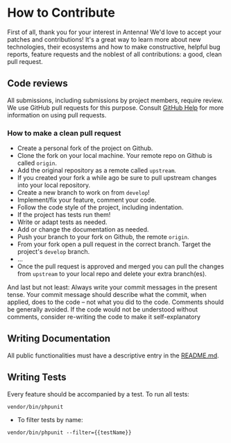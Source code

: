 # How to Contribute

First of all, thank you for your interest in Antenna!
We'd love to accept your patches and contributions! 
It's a great way to learn more about new technologies, their ecosystems and how to make constructive, helpful bug reports, feature requests and the noblest of all contributions: a good, clean pull request.

## Code reviews

All submissions, including submissions by project members, require review. We
use GitHub pull requests for this purpose. Consult
[GitHub Help](https://help.github.com/articles/about-pull-requests/) for more
information on using pull requests.


### How to make a clean pull request

- Create a personal fork of the project on Github.
- Clone the fork on your local machine. Your remote repo on Github is called `origin`.
- Add the original repository as a remote called `upstream`.
- If you created your fork a while ago be sure to pull upstream changes into your local repository.
- Create a new branch to work on from `develop`!
- Implement/fix your feature, comment your code.
- Follow the code style of the project, including indentation.
- If the project has tests run them!
- Write or adapt tests as needed.
- Add or change the documentation as needed.
- Push your branch to your fork on Github, the remote `origin`.
- From your fork open a pull request in the correct branch. Target the project's `develop` branch.
- ...
- Once the pull request is approved and merged you can pull the changes from `upstream` to your local repo and delete
your extra branch(es).

And last but not least: Always write your commit messages in the present tense. Your commit message should describe what the commit, when applied, does to the code – not what you did to the code. 
Comments should be generally avoided. If the code would not be understood without comments, consider re-writing the code to make it self-explanatory

## Writing Documentation

All public functionalities must have a descriptive entry in the [README.md](https://github.com/bondacom/cupona/blob/master/docs/README.md).

## Writing Tests

Every feature should be accompanied by a test. To run all tests:
```
vendor/bin/phpunit
```

- To filter tests by name:
```
vendor/bin/phpunit --filter={{testName}}
```